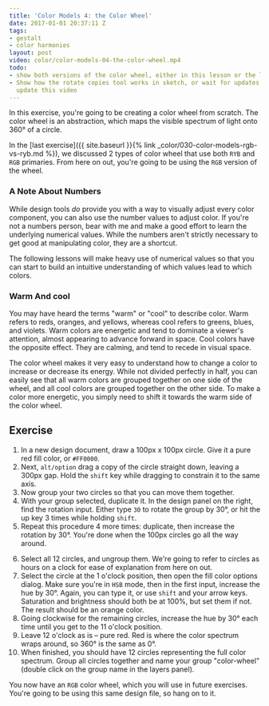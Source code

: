 ```yaml
---
title: 'Color Models 4: the Color Wheel'
date: 2017-01-01 20:37:11 Z
tags:
- gestalt
- color harmonies
layout: post
video: color/color-models-04-the-color-wheel.mp4
todo:
- show both versions of the color wheel, either in this lesson or the last
- Show how the rotate copies tool works in sketch, or wait for updates to figma and
  update this video
---
```


In this exercise, you're going to be creating a color wheel from scratch. The color wheel is an abstraction, which maps the visible spectrum of light onto 360° of a circle.

In the [last exercise]({{ site.baseurl }}{% link _color/030-color-models-rgb-vs-ryb.md %}), we discussed 2 types of color wheel that use both `RYB` and `RGB` primaries. From here on out, you're going to be using the `RGB` version of the wheel.

### A Note About Numbers

While design tools *do* provide you with a way to visually adjust every color component, you can also use the number values to adjust color. If you're not a numbers person, bear with me and make a good effort to learn the underlying numerical values. While the numbers aren't strictly necessary to get good at manipulating color, they are a shortcut.

The following lessons will make heavy use of numerical values so that you can start to build an intuitive understanding of which values lead to which colors.

### Warm And cool

You may have heard the terms "warm" or "cool" to describe color. Warm refers to reds, oranges, and yellows, whereas cool refers to greens, blues, and violets. Warm colors are energetic and tend to dominate a viewer's attention, almost appearing to advance forward in space. Cool colors have the opposite effect. They are calming, and tend to recede in visual space.

The color wheel makes it very easy to understand how to change a color to increase or decrease its energy. While not divided perfectly in half, you can easily see that all warm colors are grouped together on one side of the wheel, and all cool colors are grouped together on the other side. To make a color more energetic, you simply need to shift it towards the warm side of the color wheel.

<!--more-->
## Exercise

1. In a new design document, draw a 100px x 100px circle. Give it a pure red fill color, or `#FF0000`.
2. Next, `alt/option` drag a copy of the circle straight down, leaving a 300px gap. Hold the `shift` key while dragging to constrain it to the same axis.
3. Now <span data-keyCombo="group">group</span> your two circles so that you can move them together.
4. With your group selected, <span data-keyCombo="duplicate">duplicate</span> it. In the design panel on the right, find the rotation input. Either type `30` to rotate the group by 30°, or hit the up key 3 times while holding `shift`.
5. Repeat this procedure 4 more times: duplicate, then increase the rotation by 30°. You're done when the 100px circles go all the way around.
<!--SKETCH: has the rotate copies tool-->
6. Select all 12 circles, and ungroup them. We're going to refer to circles as hours on a clock for ease of explanation from here on out.
7. Select the circle at the 1 o'clock position, then open the fill color options dialog. Make sure you're in `HSB` mode, then in the first input, increase the hue by 30°. Again, you can type it, or use `shift` and your arrow keys. Saturation and brightness should both be at 100%, but set them if not. The result should be an orange color.
8. Going clockwise for the remaining circles, increase the hue by 30° each time until you get to the 11 o'clock position.
9. Leave 12 o'clock as is – pure red. Red is where the color spectrum wraps around, so 360° is the same as 0°.
10. When finished, you should have 12 circles representing the full color spectrum. Group all circles together and name your group "color-wheel" (double click on the group name in the layers panel).

You now have an `RGB` color wheel, which you will use in future exercises. You're going to be using this same design file, so hang on to it.
